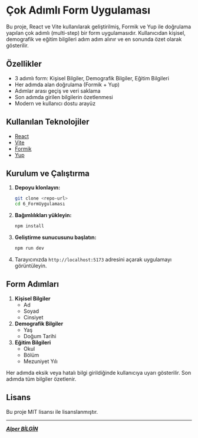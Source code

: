 # Çok Adımlı Form Uygulaması

Bu proje, React ve Vite kullanılarak geliştirilmiş, Formik ve Yup ile doğrulama yapılan çok adımlı (multi-step) bir form uygulamasıdır. Kullanıcıdan kişisel, demografik ve eğitim bilgileri adım adım alınır ve en sonunda özet olarak gösterilir.

## Özellikler

- 3 adımlı form: Kişisel Bilgiler, Demografik Bilgiler, Eğitim Bilgileri
- Her adımda alan doğrulama (Formik + Yup)
- Adımlar arası geçiş ve veri saklama
- Son adımda girilen bilgilerin özetlenmesi
- Modern ve kullanıcı dostu arayüz

## Kullanılan Teknolojiler

- [React](https://react.dev/)
- [Vite](https://vitejs.dev/)
- [Formik](https://formik.org/)
- [Yup](https://github.com/jquense/yup)

## Kurulum ve Çalıştırma

1. **Depoyu klonlayın:**
   ```bash
   git clone <repo-url>
   cd 6_FormUygulaması
   ```
2. **Bağımlılıkları yükleyin:**
   ```bash
   npm install
   ```
3. **Geliştirme sunucusunu başlatın:**
   ```bash
   npm run dev
   ```
4. Tarayıcınızda `http://localhost:5173` adresini açarak uygulamayı görüntüleyin.

## Form Adımları

1. **Kişisel Bilgiler**
   - Ad
   - Soyad
   - Cinsiyet
2. **Demografik Bilgiler**
   - Yaş
   - Doğum Tarihi
3. **Eğitim Bilgileri**
   - Okul
   - Bölüm
   - Mezuniyet Yılı

Her adımda eksik veya hatalı bilgi girildiğinde kullanıcıya uyarı gösterilir. Son adımda tüm bilgiler özetlenir.

## Lisans

Bu proje MIT lisansı ile lisanslanmıştır.

---

**_[Alper BİLGİN](https://github.com/Alper-Bilgin)_**
